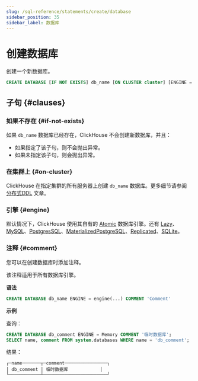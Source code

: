 ```yaml
---
slug: /sql-reference/statements/create/database
sidebar_position: 35
sidebar_label: 数据库
---
```



# 创建数据库

创建一个新数据库。

``` sql
CREATE DATABASE [IF NOT EXISTS] db_name [ON CLUSTER cluster] [ENGINE = engine(...)] [COMMENT 'Comment']
```

## 子句 {#clauses}

### 如果不存在 {#if-not-exists}

如果 `db_name` 数据库已经存在，ClickHouse 不会创建新数据库，并且：

- 如果指定了该子句，则不会抛出异常。
- 如果未指定该子句，则会抛出异常。

### 在集群上 {#on-cluster}

ClickHouse 在指定集群的所有服务器上创建 `db_name` 数据库。更多细节请参阅 [分布式DDL](../../../sql-reference/distributed-ddl.md) 文章。

### 引擎 {#engine}

默认情况下，ClickHouse 使用其自有的 [Atomic](../../../engines/database-engines/atomic.md) 数据库引擎。还有 [Lazy](../../../engines/database-engines/lazy.md)、[MySQL](../../../engines/database-engines/mysql.md)、[PostgresSQL](../../../engines/database-engines/postgresql.md)、[MaterializedPostgreSQL](../../../engines/database-engines/materialized-postgresql.md)、[Replicated](../../../engines/database-engines/replicated.md)、[SQLite](../../../engines/database-engines/sqlite.md)。

### 注释 {#comment}

您可以在创建数据库时添加注释。

该注释适用于所有数据库引擎。

**语法**

``` sql
CREATE DATABASE db_name ENGINE = engine(...) COMMENT 'Comment'
```

**示例**

查询：

``` sql
CREATE DATABASE db_comment ENGINE = Memory COMMENT '临时数据库';
SELECT name, comment FROM system.databases WHERE name = 'db_comment';
```

结果：

```text
┌─name───────┬─comment────────────────┐
│ db_comment │ 临时数据库            │
└────────────┴────────────────────────┘
```
